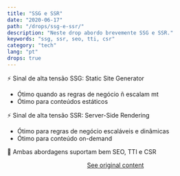 ```yaml
---
title: "SSG e SSR"
date: "2020-06-17"
path: "/drops/ssg-e-ssr/"
description: "Neste drop abordo brevemente SSG e SSR."
keywords: "ssg, ssr, seo, tti, csr"
category: "tech"
lang: "pt"
drops: true
---
```


<div class="drop">

⚡️ Sinal de alta tensão SSG: Static Site Generator

- Ótimo quando as regras de negócio ñ escalam mt
- Ótimo para conteúdos estáticos

⚡️ Sinal de alta tensão SSR: Server-Side Rendering

- Ótimo para regras de negócio escaláveis e dinâmicas
- Ótimo para conteúdo on-demand

🌸 Ambas abordagens suportam bem SEO, TTI e CSR

<center class="center-original-content">
<a href="https://twitter.com/obetomuniz/status/1273424523979866117" target="_blank" rel="noopener noreferrer">See original content</a>
</center>

</div>
